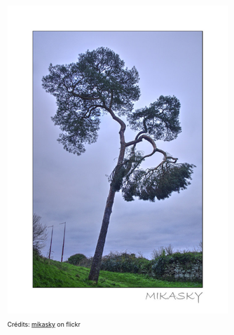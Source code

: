 ![Emmie](/images/2022-10-23.jpg)

Crédits: [mikasky](https://www.flickr.com/people/mikasky/) on flickr